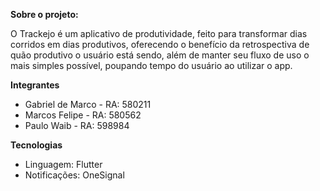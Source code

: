 **Sobre o projeto:**

O Trackejo é um aplicativo de produtividade, feito para transformar dias corridos em dias produtivos, oferecendo o benefício da retrospectiva de quão produtivo o usuário está sendo, além de manter seu fluxo de uso o mais simples possível, poupando tempo do usuário ao utilizar o app.

**Integrantes**
- Gabriel de Marco - RA: 580211
- Marcos Felipe - RA: 580562
- Paulo Waib - RA: 598984

**Tecnologias**
- Linguagem: Flutter
- Notificações: OneSignal
